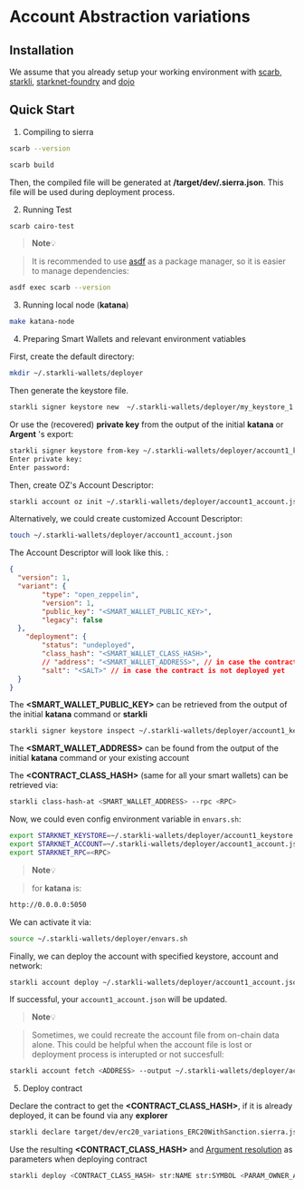 # Account Abstraction variations

## Installation

We assume that you already setup your working environment with [scarb](https://docs.swmansion.com/scarb/), [starkli](https://book.starkli.rs/installation), [starknet-foundry](https://foundry-rs.github.io/starknet-foundry/getting-started/installation.html) and  [dojo](https://book.dojoengine.org/getting-started/quick-start.html) 

## Quick Start

1. Compiling to sierra

```sh
scarb --version
```

```sh
scarb build
```

Then, the compiled file will be generated at **/target/dev/<name>.sierra.json**. This file will be used during deployment process.

2. Running Test

```sh
scarb cairo-test
```

> **Note**💡

> It is recommended to use [asdf]( https://asdf-vm.com/) as a package manager, so it is easier to manage dependencies:

```sh
asdf exec scarb --version
```

3. Running local node (**katana**)

```sh
make katana-node
```

4. Preparing Smart Wallets and relevant environment vatiables

First, create the default directory:

```sh
mkdir ~/.starkli-wallets/deployer
```

Then generate the keystore file.

```sh
starkli signer keystore new  ~/.starkli-wallets/deployer/my_keystore_1.json
```
Or use the (recovered) **private key** from the output of the initial  **katana** or   **Argent** 's export:

```sh
starkli signer keystore from-key ~/.starkli-wallets/deployer/account1_keystore.json
Enter private key:
Enter password:
```

Then, create OZ's Account Descriptor:

```sh
starkli account oz init ~/.starkli-wallets/deployer/account1_account.json
```

Alternatively, we could create customized Account Descriptor:

```sh
touch ~/.starkli-wallets/deployer/account1_account.json
```

The Account Descriptor will look like this. :

```json
{
  "version": 1,
  "variant": {
        "type": "open_zeppelin",
        "version": 1,
        "public_key": "<SMART_WALLET_PUBLIC_KEY>",
        "legacy": false
  },
    "deployment": {
        "status": "undeployed",
        "class_hash": "<SMART_WALLET_CLASS_HASH>",
        // "address": "<SMART_WALLET_ADDRESS>", // in case the contract is already deployed
        "salt": "<SALT>" // in case the contract is not deployed yet
  }
}
```

The **<SMART_WALLET_PUBLIC_KEY>** can be retrieved from the output of the initial **katana** command or **starkli**

```sh
starkli signer keystore inspect ~/.starkli-wallets/deployer/account1_keystore.json
```

The **<SMART_WALLET_ADDRESS>** can be found from the output of the initial **katana** command or your existing account

The **<CONTRACT_CLASS_HASH>** (same for all your smart wallets) can be retrieved via:

```sh
starkli class-hash-at <SMART_WALLET_ADDRESS> --rpc <RPC>
```

Now, we could even config environment variable in `envars.sh`:

```sh
export STARKNET_KEYSTORE=~/.starkli-wallets/deployer/account1_keystore.json
export STARKNET_ACCOUNT=~/.starkli-wallets/deployer/account1_account.json
export STARKNET_RPC=<RPC>
```

> **Note**💡

> <RPC> for **katana** is:

```sh
http://0.0.0.0:5050
```

We can activate it via:

```sh
source ~/.starkli-wallets/deployer/envars.sh
```

Finally, we can deploy the account with specified keystore, account and network:

```sh
starkli account deploy ~/.starkli-wallets/deployer/account1_account.json
```
If successful, your `account1_account.json` will be updated.

> **Note**💡

> Sometimes, we could recreate the account file from on-chain data alone. This could be helpful when the account file is lost or deployment process is interupted or not succesfull:

```sh
starkli account fetch <ADDRESS> --output ~/.starkli-wallets/deployer/account1_account.json
```


5. Deploy contract

Declare the contract to get the **<CONTRACT_CLASS_HASH>**, if it is already deployed, it can be found via any **explorer**

```sh
starkli declare target/dev/erc20_variations_ERC20WithSanction.sierra.json --compiler-version 2.1.0
```

Use the resulting **<CONTRACT_CLASS_HASH>** and [Argument resolution](https://book.starkli.rs/argument-resolution) as parameters when deploying contract

```sh
starkli deploy <CONTRACT_CLASS_HASH> str:NAME str:SYMBOL <PARAM_OWNER_ADDRESS>
```